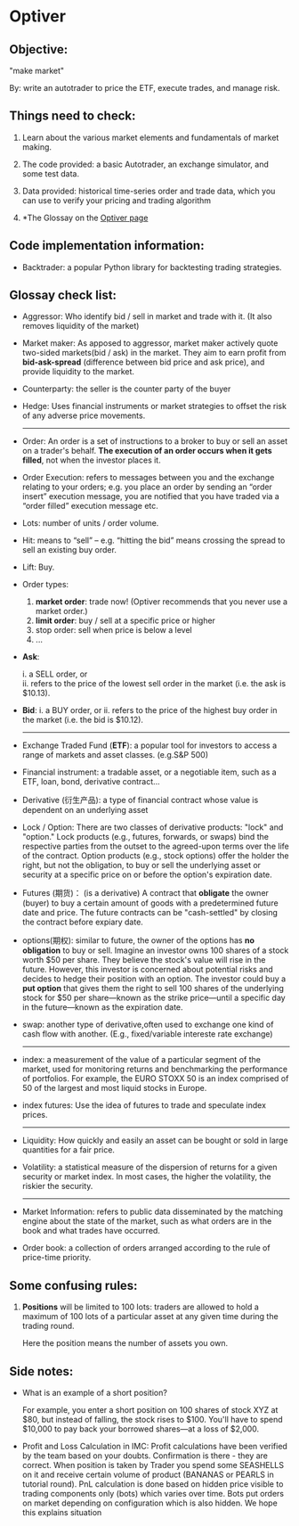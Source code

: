 # Optiver

## Objective: 

"make market"

By: write an autotrader to price the ETF, execute trades, and manage risk.

## Things need to check:
1. Learn about the various market elements and fundamentals of market making.

2. The code provided: a basic Autotrader, an exchange simulator, and some test data.
3. Data provided: historical time-series order and trade data, which you can use to verify your pricing and trading algorithm
4. *The Glossay on the [Optiver page](https://readytradergo.optiver.com/how-to-play/)

## Code implementation information:
- Backtrader: a popular Python library for backtesting trading strategies.

## Glossay check list:

- Aggressor: Who identify bid / sell in market and trade with it. (It also removes liquidity of the market)
- Market maker: As apposed to aggressor, market maker actively quote two-sided markets(bid / ask) in the market. They aim to earn profit from **bid-ask-spread** (difference between bid price and ask price), and provide liquidity to the market.

- Counterparty: the seller is the counter party of the buyer

- Hedge:  Uses financial instruments or market strategies to offset the risk of any adverse price movements. 

    ------------------
- Order: An order is a set of instructions to a broker to buy or sell an asset on a trader's behalf. **The execution of an order occurs when it gets filled**, not when the investor places it.

- Order Execution: refers to messages between you and the exchange relating to your orders; e.g. you place an order by sending an “order insert” execution message, you are notified that you have traded via a “order filled” execution message etc.

- Lots: number of units / order volume.

- Hit: means to “sell” – e.g. “hitting the bid” means crossing the spread to sell an existing buy order.

- Lift: Buy.

- Order types:
    1. **market order**: trade now! (Optiver recommends that you never use a market order.)
    2. **limit order**: buy / sell at a specific price or higher
    3. stop order: sell when price is below a level
    4. ...
- **Ask**:

    i. a SELL order, or     
    ii. refers to the price of the lowest sell order in the market (i.e. the ask is $10.13).

- **Bid**: 
    i. a BUY order, or 
    ii. refers to the price of the highest buy order in the market (i.e. the bid is $10.12).

    -------------------

- Exchange Traded Fund (**ETF**): a popular tool for investors to access a range of markets and asset classes. (e.g.S&P 500) 

- Financial instrument: a tradable asset, or a negotiable item, such as a ETF, loan, bond, derivative contract...

- Derivative (衍生产品): a type of financial contract whose value is dependent on an underlying asset

- Lock / Option: There are two classes of derivative products: "lock" and "option." Lock products (e.g., futures, forwards, or swaps) bind the respective parties from the outset to the agreed-upon terms over the life of the contract. Option products (e.g., stock options) offer the holder the right, but not the obligation, to buy or sell the underlying asset or security at a specific price on or before the option's expiration date. 

- Futures (期货)： (is a derivative) A contract that **obligate** the owner (buyer) to buy a certain amount of goods with a predetermined future date and price. The future contracts can be "cash-settled" by closing the contract before expiary date.

- options(期权): similar to future, the owner of the options has **no obligation** to buy or sell. Imagine an investor owns 100 shares of a stock worth $50 per share. They believe the stock's value will rise in the future. However, this investor is concerned about potential risks and decides to hedge their position with an option. The investor could buy a **put option** that gives them the right to sell 100 shares of the underlying stock for $50 per share—known as the strike price—until a specific day in the future—known as the expiration date.

- swap: another type of derivative,often used to exchange one kind of cash flow with another. (E.g., fixed/variable intereste rate exchange)

    ---

- index:  a measurement of the value of a particular segment of the market, used for monitoring returns and benchmarking the performance of portfolios. For example, the EURO STOXX 50 is an index comprised of 50 of the largest and most liquid stocks in Europe.

- index futures: Use the idea of futures to trade and speculate index prices.

    ---

- Liquidity: How quickly and easily an asset can be bought or sold in large quantities for a fair price.

- Volatility: a statistical measure of the dispersion of returns for a given security or market index. In most cases, the higher the volatility, the riskier the security. 

    ---
- Market Information: refers to public data disseminated by the matching engine about the state of the market, such as what orders are in the book and what trades have occurred.

- Order book: a collection of orders arranged according to the rule of price-time priority.

## Some confusing rules:

1. **Positions** will be limited to 100 lots: traders are allowed to hold a maximum of 100 lots of a particular asset at any given time during the trading round.

    Here the position means the number of assets you own.

## Side notes:

- What is an example of a short position?

    For example, you enter a short position on 100 shares of stock XYZ at $80, but instead of falling, the stock rises to $100. You'll have to spend $10,000 to pay back your borrowed shares—at a loss of $2,000.

- Profit and Loss Calculation in IMC:
    Profit calculations have been verified by the team based on your doubts. Confirmation is there - they are correct. When position is taken by Trader you spend some SEASHELLS on it and receive certain volume of product (BANANAS or PEARLS in tutorial round). PnL calculation is done based on hidden price visible to trading components only (bots) which varies over time. Bots put orders on market depending on configuration which is also hidden. We hope this explains situation